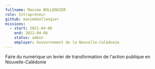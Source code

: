```yaml
---
fullname: Maxime BOLLENGIER
role: Intrapreneur
github: maximebollengier
missions:
  - start: 2021-04-06
    end: 2022-04-06
    status: admin
    employer: Gouvernement de la Nouvelle-Calédonie
---
```


Faire du numérique un levier de transformation de l'action publique en Nouvelle-Calédonie
